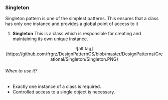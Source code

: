 ### Singleton 

Singleton pattern is one of the simplest patterns. This ensures that a class has only one instance and provides a global point of access to it

1. **Singleton** This is a class which is responsible for creating and maintaining its own unique instance.
<p align="center">
![alt tag](https://github.com/frgrz/DesignPatternCS/blob/master/DesignPatterns/Creational/Singleton/Singleton.PNG)
</p>

###### When to use it?
* Exactly one instance of a class is required.
* Controlled access to a single object is necessary.
